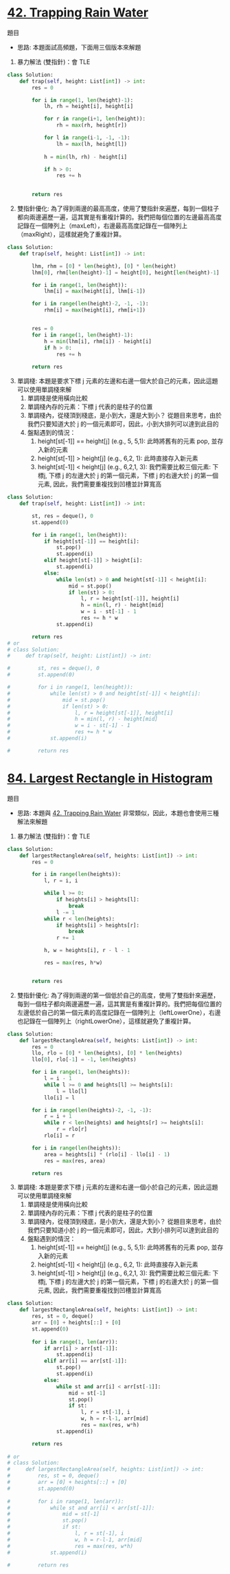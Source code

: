 # [42. Trapping Rain Water](https://leetcode.com/problems/trapping-rain-water/description/)
題目

- 思路: 本題面試高頻題，下面用三個版本來解題
1. 暴力解法 (雙指針)：會 TLE
```python
class Solution:
    def trap(self, height: List[int]) -> int:
        res = 0

        for i in range(1, len(height)-1):
            lh, rh = height[i], height[i]

            for r in range(i+1, len(height)):
                rh = max(rh, height[r])

            for l in range(i-1, -1, -1):
                lh = max(lh, height[l])
            
            h = min(lh, rh) - height[i]

            if h > 0:
                res += h

        
        return res
```
2. 雙指針優化: 為了得到兩邊的最高高度，使用了雙指針來遍歷，每到一個柱子都向兩邊遍歷一遍，這其實是有重複計算的。我們把每個位置的左邊最高高度記錄在一個陣列上（maxLeft），右邊最高高度記錄在一個陣列上（maxRight），這樣就避免了重複計算。
```python
class Solution:
    def trap(self, height: List[int]) -> int:

        lhm, rhm = [0] * len(height), [0] * len(height)
        lhm[0], rhm[len(height)-1] = height[0], height[len(height)-1]

        for i in range(1, len(height)):
            lhm[i] = max(height[i], lhm[i-1])

        for i in range(len(height)-2, -1, -1):
            rhm[i] = max(height[i], rhm[i+1])


        res = 0
        for i in range(1, len(height)-1):
            h = min(lhm[i], rhm[i]) - height[i]
            if h > 0:
                res += h
        
        return res
```
3. 單調棧: 本題是要求下標 j 元素的左邊和右邊一個大於自己的元素，因此這題可以使用單調棧來解
   1. 單調棧是使用橫向比較
   2. 單調棧內存的元素：下標 j 代表的是柱子的位置
   3. 單調棧內，從棧頂到棧底，是小到大，還是大到小？ 從題目來思考，由於我們只要知道大於 j 的一個元素即可，因此，小到大排列可以達到此目的
   4. 盤點遇到的情況：
      1. height[st[-1]] == height[j] (e.g., 5, 5,1): 此時將舊有的元素 pop, 並存入新的元素
      2. height[st[-1]] > height[j] (e.g., 6,2, 1): 此時直接存入新元素 
      2. height[st[-1]] < height[j] (e.g., 6,2,1, 3): 我們需要比較三個元素: 下標j, 下標 j 的左邊大於 j 的第一個元素，下標 j 的右邊大於 j 的第一個元素, 因此，我們需要重複找到凹槽並計算寬高
```python
class Solution:
    def trap(self, height: List[int]) -> int:

        st, res = deque(), 0
        st.append(0)

        for i in range(1, len(height)):
            if height[st[-1]] == height[i]:
                st.pop()
                st.append(i)
            elif height[st[-1]] > height[i]:
                st.append(i)
            else:
                while len(st) > 0 and height[st[-1]] < height[i]:
                    mid = st.pop()
                    if len(st) > 0:
                        l, r = height[st[-1]], height[i]
                        h = min(l, r) - height[mid]
                        w = i - st[-1] - 1
                        res += h * w
                st.append(i)

        return res
# or 
# class Solution:
#     def trap(self, height: List[int]) -> int:

#         st, res = deque(), 0
#         st.append(0)

#         for i in range(1, len(height)):
#             while len(st) > 0 and height[st[-1]] < height[i]:
#                 mid = st.pop()
#                 if len(st) > 0:
#                     l, r = height[st[-1]], height[i]
#                     h = min(l, r) - height[mid]
#                     w = i - st[-1] - 1
#                     res += h * w
#             st.append(i)

#         return res
```

# [84. Largest Rectangle in Histogram](https://leetcode.com/problems/largest-rectangle-in-histogram/description/)
題目

- 思路: 本題與 [42. Trapping Rain Water](https://leetcode.com/problems/trapping-rain-water/description/) 非常類似，因此，本題也會使用三種解法來解題
1. 暴力解法 (雙指針)：會 TLE
```python
class Solution:
    def largestRectangleArea(self, heights: List[int]) -> int:
        res = 0

        for i in range(len(heights)):
            l, r = i, i 

            while l >= 0:
                if heights[i] > heights[l]:
                    break
                l -= 1
            while r < len(heights):
                if heights[i] > heights[r]:
                    break
                r += 1

            h, w = heights[i], r - l - 1

            res = max(res, h*w)


        return res
```
2. 雙指針優化: 為了得到兩邊的第一個低於自己的高度，使用了雙指針來遍歷，每到一個柱子都向兩邊遍歷一遍，這其實是有重複計算的。我們把每個位置的左邊低於自己的第一個元素的高度記錄在一個陣列上（leftLowerOne），右邊也記錄在一個陣列上（rightLowerOne），這樣就避免了重複計算。
```python
class Solution:
    def largestRectangleArea(self, heights: List[int]) -> int:
        res = 0
        llo, rlo = [0] * len(heights), [0] * len(heights)
        llo[0], rlo[-1] = -1, len(heights)

        for i in range(1, len(heights)):
            l = i - 1
            while l >= 0 and heights[l] >= heights[i]:
                l = llo[l]
            llo[i] = l

        for i in range(len(heights)-2, -1, -1):
            r = i + 1
            while r < len(heights) and heights[r] >= heights[i]:
                r = rlo[r]
            rlo[i] = r

        for i in range(len(heights)):
            area = heights[i] * (rlo[i] - llo[i] - 1)
            res = max(res, area)

        return res
```
3. 單調棧: 本題是要求下標 j 元素的左邊和右邊一個小於自己的元素，因此這題可以使用單調棧來解
   1. 單調棧是使用橫向比較
   2. 單調棧內存的元素：下標 j 代表的是柱子的位置
   3. 單調棧內，從棧頂到棧底，是小到大，還是大到小？ 從題目來思考，由於我們只要知道小於 j 的一個元素即可，因此，大到小排列可以達到此目的
   4. 盤點遇到的情況：
      1. height[st[-1]] == height[j] (e.g., 5, 5,1): 此時將舊有的元素 pop, 並存入新的元素
      2. height[st[-1]] < height[j] (e.g., 6,2, 1): 此時直接存入新元素 
      3. height[st[-1]] > height[j] (e.g., 6,2,1, 3): 我們需要比較三個元素: 下標j, 下標 j 的左邊大於 j 的第一個元素，下標 j 的右邊大於 j 的第一個元素, 因此，我們需要重複找到凹槽並計算寬高
```python
class Solution:
    def largestRectangleArea(self, heights: List[int]) -> int:
        res, st = 0, deque()
        arr = [0] + heights[::] + [0]
        st.append(0)
        
        for i in range(1, len(arr)):
            if arr[i] > arr[st[-1]]:
                st.append(i)
            elif arr[i] == arr[st[-1]]:
                st.pop()
                st.append(i)
            else:
                while st and arr[i] < arr[st[-1]]:
                    mid = st[-1]
                    st.pop()
                    if st:
                        l, r = st[-1], i
                        w, h = r-l-1, arr[mid]
                        res = max(res, w*h)
                st.append(i)

        return res
    
# or
# class Solution:
#     def largestRectangleArea(self, heights: List[int]) -> int:
#         res, st = 0, deque()
#         arr = [0] + heights[::] + [0]
#         st.append(0)
        
#         for i in range(1, len(arr)):
#             while st and arr[i] < arr[st[-1]]:
#                 mid = st[-1]
#                 st.pop()
#                 if st:
#                     l, r = st[-1], i
#                     w, h = r-l-1, arr[mid]
#                     res = max(res, w*h)
#             st.append(i)

#         return res
```